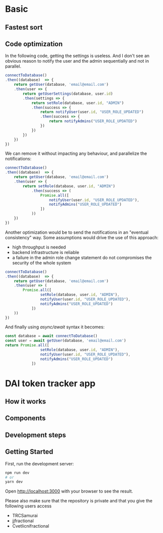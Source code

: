 

# Basic

## Fastest sort


## Code optimization

In the following code, getting the settings is useless. And I don't see an obvious reason to notify the user and the admin sequentially and not in parallel.

```javascript
connectToDatabase()
.then((database)  => {
    return getUser(database, 'email@email.com')
    .then(user => {
        return getUserSettings(database, user.id)
        .then(settings => {
            return setRole(database, user.id, "ADMIN")
            .then(success => {
                return notifyUser(user.id, "USER_ROLE_UPDATED")
                .then(success => {
                    return notifyAdmins("USER_ROLE_UPDATED")
                })
            })
        })
    })
})
```

We can remove it without impacting any behaviour, and parallelize the notifications:

```javascript
connectToDatabase()
.then((database)  => {
    return getUser(database, 'email@email.com')
    .then(user => {
        return setRole(database, user.id, "ADMIN")
            .then(success => (
                Promise.all([
                    notifyUser(user.id, "USER_ROLE_UPDATED"),
                    notifyAdmins("USER_ROLE_UPDATED")
                ])
            ))
    })
})
```

Another optimization would be to send the notifications in an "eventual consistency" way. Some assumptions would drive the use of this approach:
 - high throughput is needed
 - backend infrastructure is reliable
 - a failure in the admin role change statement do not compromises the security of the whole system 

```javascript
connectToDatabase()
.then((database)  => {
    return getUser(database, 'email@email.com')
    .then(user => (
        Promise.all([
                setRole(database, user.id, "ADMIN"),
                notifyUser(user.id, "USER_ROLE_UPDATED"),
                notifyAdmins("USER_ROLE_UPDATED")
            ])
    ))
})
```

And finally using _async/await_ syntax it becomes:

```javascript
const database = await connectToDatabase()
const user = await getUser(database, 'email@email.com')
return Promise.all([
                setRole(database, user.id, "ADMIN"),
                notifyUser(user.id, "USER_ROLE_UPDATED"),
                notifyAdmins("USER_ROLE_UPDATED")
            ])
```


# DAI token tracker app

## How it works

## Components
## Development steps

## Getting Started

First, run the development server:

```bash
npm run dev
# or
yarn dev
```

Open [http://localhost:3000](http://localhost:3000) with your browser to see the result.


Please also make sure that the repository is private and that you give the following users access

- TRCSamurai
- jjfractional
- Cvetlicnifractional